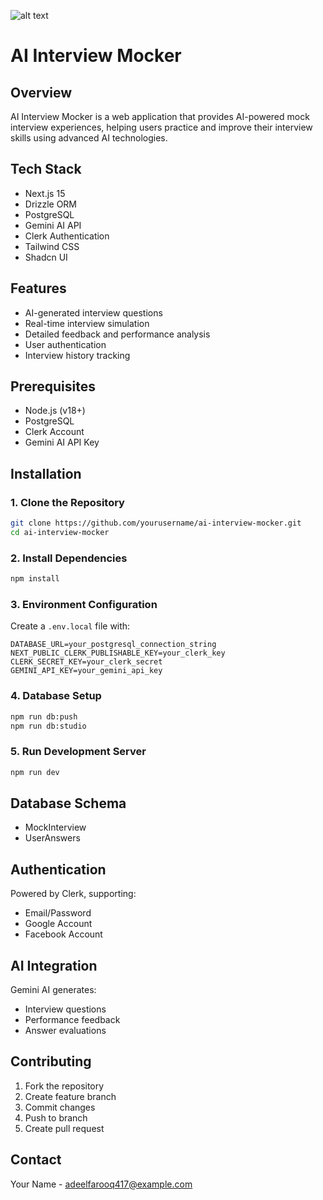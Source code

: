 ![alt text](https://github.com/[Adeel-Farooq-Khan]/[AI-Interview-Mocker]/blob/[branch]/CI1.jpg?raw=true)
# AI Interview Mocker

## Overview
AI Interview Mocker is a web application that provides AI-powered mock interview experiences, helping users practice and improve their interview skills using advanced AI technologies.

## Tech Stack
- Next.js 15
- Drizzle ORM
- PostgreSQL
- Gemini AI API
- Clerk Authentication
- Tailwind CSS
- Shadcn UI

## Features
- AI-generated interview questions
- Real-time interview simulation
- Detailed feedback and performance analysis
- User authentication
- Interview history tracking

## Prerequisites
- Node.js (v18+)
- PostgreSQL
- Clerk Account
- Gemini AI API Key

## Installation

### 1. Clone the Repository
```bash
git clone https://github.com/yourusername/ai-interview-mocker.git
cd ai-interview-mocker
```

### 2. Install Dependencies
```bash
npm install
```

### 3. Environment Configuration
Create a `.env.local` file with:
```
DATABASE_URL=your_postgresql_connection_string
NEXT_PUBLIC_CLERK_PUBLISHABLE_KEY=your_clerk_key
CLERK_SECRET_KEY=your_clerk_secret
GEMINI_API_KEY=your_gemini_api_key
```

### 4. Database Setup
```bash
npm run db:push
npm run db:studio
```

### 5. Run Development Server
```bash
npm run dev
```

## Database Schema
- MockInterview
- UserAnswers

## Authentication
Powered by Clerk, supporting:
- Email/Password
- Google Account
- Facebook Account

## AI Integration
Gemini AI generates:
- Interview questions
- Performance feedback
- Answer evaluations

## Contributing
1. Fork the repository
2. Create feature branch
3. Commit changes
4. Push to branch
5. Create pull request

## Contact
Your Name - adeelfarooq417@example.com
